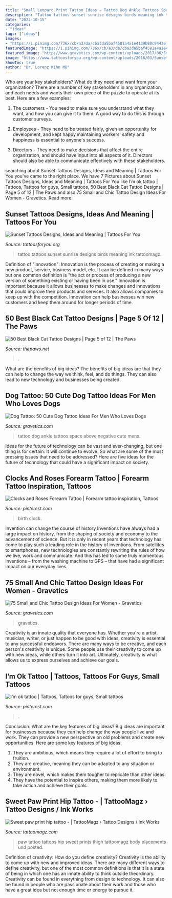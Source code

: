 ```yaml
---
title: "Small Leopard Print Tattoo Ideas ~ Tattoo Dog Ankle Tattoos Space Above Negative Cute Mens"
description: "Tattoo tattoos sunset sunrise designs birds meaning ink tattoomagz"
date: "2022-10-15"
categories:
- "ideas"
tags: ["ideas"]
images:
- "https://i.pinimg.com/736x/cb/a3/da/cba3da5baf4581a4a1e4139b80c9443e.jpg"
featuredImage: "https://i.pinimg.com/736x/cb/a3/da/cba3da5baf4581a4a1e4139b80c9443e.jpg"
featured_image: "http://www.gravetics.com/wp-content/uploads/2017/06/Small-Negative-Space-Dog-Tattoo-Above-Ankle.jpg"
image: "https://www.tattoosforyou.org/wp-content/uploads/2016/03/Sunset-Tattoos-for-Men.jpg"
ShowToc: true
author: "Dr. Lorenz Kihn MD"
---
```



Who are your key stakeholders? What do they need and want from your organization?
There are a number of key stakeholders in any organization, and each needs and wants their own piece of the puzzle to operate at its best. Here are a few examples:
1. The customers - You need to make sure you understand what they want, and how you can give it to them. A good way to do this is through customer surveys.

2. Employees - They need to be treated fairly, given an opportunity for development, and kept happy.maintaining workers' safety and happiness is essential to anyone's success.

3. Directors - They need to make decisions that affect the entire organization, and should have input into all aspects of it. Directors should also be able to communicate effectively with these stakeholders.

	

		
searching about Sunset Tattoos Designs, Ideas and Meaning | Tattoos For You you've came to the right place. We have 7 Pictures about Sunset Tattoos Designs, Ideas and Meaning | Tattoos For You like I’m ok tattoo | Tattoos, Tattoos for guys, Small tattoos, 50 Best Black Cat Tattoo Designs | Page 5 of 12 | The Paws and also 75 Small and Chic Tattoo Design Ideas For Women - Gravetics. Read more:
		
    
## Sunset Tattoos Designs, Ideas And Meaning | Tattoos For You

<img loading=lazy src="https://www.tattoosforyou.org/wp-content/uploads/2016/03/Sunset-Tattoos-for-Men.jpg" onerror="this.onerror=null;this.src='https://tse2.mm.bing.net/th?id=OIP.Ixfs6w9KaOUUPrwyndbgRQHaJ4&amp;pid=15.1';" alt="Sunset Tattoos Designs, Ideas and Meaning | Tattoos For You">

_Source: tattoosforyou.org_

>tattoo tattoos sunset sunrise designs birds meaning ink tattoomagz. 

	

Definition of "innovation":
Innovation is the process of creating or making a new product, service, business model, etc. It can be defined in many ways but one common definition is "the act or process of producing a new version of something existing or having been in use." 
Innovation is important because it allows businesses to make changes and innovations that could improve their products and services. It also allows companies to keep up with the competition. Innovation can help businesses win new customers and keep them around for longer periods of time.

    
## 50 Best Black Cat Tattoo Designs | Page 5 Of 12 | The Paws

<img loading=lazy src="https://www.thepaws.net/wp-content/uploads/2018/10/black-cat-tattoo-3.jpg" onerror="this.onerror=null;this.src='https://tse1.mm.bing.net/th?id=OIP.FIL7Qqhwr9cl2w5_iZoyUQHaF2&amp;pid=15.1';" alt="50 Best Black Cat Tattoo Designs | Page 5 of 12 | The Paws">

_Source: thepaws.net_

>. 

	

What are the benefits of big ideas?
The benefits of big ideas are that they can help to change the way we think, feel, and do things. They can also lead to new technology and businesses being created.

    
## Dog Tattoo: 50 Cute Dog Tattoo Ideas For Men Who Loves Dogs

<img loading=lazy src="http://www.gravetics.com/wp-content/uploads/2017/06/Small-Negative-Space-Dog-Tattoo-Above-Ankle.jpg" onerror="this.onerror=null;this.src='https://tse1.mm.bing.net/th?id=OIP.P3GiYkKmtgbq8smo54ExwAHaHa&amp;pid=15.1';" alt="Dog Tattoo: 50 Cute Dog Tattoo Ideas For Men Who Loves Dogs">

_Source: gravetics.com_

>tattoo dog ankle tattoos space above negative cute mens. 

	

Ideas for the future of technology can be vast and ever-changing, but one thing is for certain: It will continue to evolve. So what are some of the most pressing issues that need to be addressed? Here are five ideas for the future of technology that could have a significant impact on society.

    
## Clocks And Roses Forearm Tattoo | Forearm Tattoo Inspiration, Tattoos

<img loading=lazy src="https://i.pinimg.com/736x/70/a9/76/70a9768aea523ff626cdde90d31dd71a.jpg" onerror="this.onerror=null;this.src='https://tse1.mm.bing.net/th?id=OIP.BdLLjTsqKnbVyh9fmYfomgHaI5&amp;pid=15.1';" alt="Clocks and Roses Forearm Tattoo | Forearm tattoo inspiration, Tattoos">

_Source: pinterest.com_

>birth clock. 

	

Invention can change the course of history
Inventions have always had a large impact on history, from the shaping of society and economy to the advancement of science. But it is only in recent years that technology has come to play such a leading role in the history of inventions. From satellites to smartphones, new technologies are constantly rewriting the rules of how we live, work and communicate. And this has led to some truly momentous inventions – from the washing machine to GPS – that have had a significant impact on our everyday lives.

    
## 75 Small And Chic Tattoo Design Ideas For Women - Gravetics

<img loading=lazy src="https://www.gravetics.com/wp-content/uploads/2016/11/Small-Tattoo-Ideas32.jpg" onerror="this.onerror=null;this.src='https://tse1.mm.bing.net/th?id=OIP.zxY-5ocoIZ-cE0V8u4tWgwHaJ4&amp;pid=15.1';" alt="75 Small and Chic Tattoo Design Ideas For Women - Gravetics">

_Source: gravetics.com_

>gravetics. 

	

Creativity is an innate quality that everyone has. Whether you're a artist, musician, writer, or just happen to be good with ideas, creativity is essential to any successful endeavors. There are many ways to be creative, and each person's creativity is unique. Some people use their creativity to come up with new ideas, while others turn it into art. Ultimately, creativity is what allows us to express ourselves and achieve our goals.

    
## I’m Ok Tattoo | Tattoos, Tattoos For Guys, Small Tattoos

<img loading=lazy src="https://i.pinimg.com/736x/cb/a3/da/cba3da5baf4581a4a1e4139b80c9443e.jpg" onerror="this.onerror=null;this.src='https://tse2.mm.bing.net/th?id=OIP.kXpyd1jzkSLt1tvDudi1swHaJ3&amp;pid=15.1';" alt="I’m ok tattoo | Tattoos, Tattoos for guys, Small tattoos">

_Source: pinterest.com_

>. 

	

Conclusion: What are the key features of big ideas?
Big ideas are important for businesses because they can help change the way people live and work. They can provide a new perspective on old problems and create new opportunities. Here are some key features of big ideas: 
1. They are ambitious, which means they require a lot of effort to bring to fruition. 
2. They are creative, meaning they can be adapted to any situation or environment. 
3. They are novel, which makes them tougher to replicate than other ideas. 
4. They have the potential to inspire others, making them more likely to take action and achieve their goals.

    
## Sweet Paw Print Hip Tattoo - | TattooMagz › Tattoo Designs / Ink Works

<img loading=lazy src="https://tattoomagz.com/wp-content/uploads/Sweet-paw-print-hip-tattoo.jpg" onerror="this.onerror=null;this.src='https://tse1.mm.bing.net/th?id=OIP.i4Ux9yI3QMJGcvOQ0LXWEgHaKB&amp;pid=15.1';" alt="Sweet paw print hip tattoo - | TattooMagz › Tattoo Designs / Ink Works">

_Source: tattoomagz.com_

>paw tattoo tattoos hip sweet prints thigh tattoomagz body placements und posted. 

	

Definition of creativity: How do you define creativity?
Creativity is the ability to come up with new and improved ideas. There are many different ways to define creativity, but one of the most common definitions is that it is a state of being in which one has an innate ability to think outside theordinary. Creativity can be found in everything from design to technology. It can also be found in people who are passionate about their work and those who have a great idea but not enough time or energy to pursue it.

